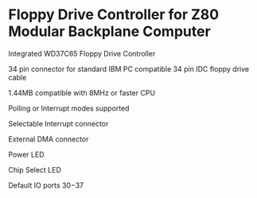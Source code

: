 # Floppy Drive Controller for Z80 Modular Backplane Computer

Integrated WD37C65 Floppy Drive Controller

34 pin connector for standard IBM PC compatible 34 pin IDC floppy drive cable

1.44MB compatible with 8MHz or faster CPU

Polling or Interrupt modes supported

Selectable Interrupt connector

External DMA connector

Power LED

Chip Select LED

Default IO ports $30-$37
